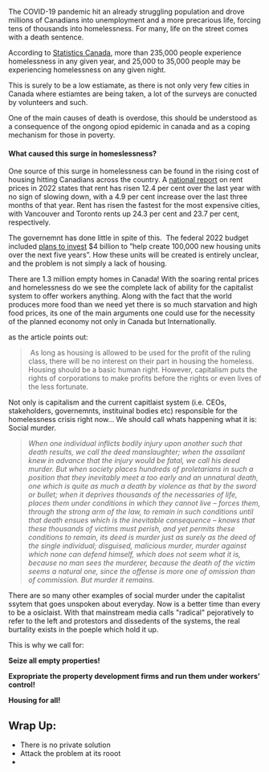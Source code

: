 The COVID-19 pandemic hit an already struggling population and drove millions of Canadians into unemployment and a more precarious life, forcing tens of thousands into homelessness. For many, life on the street comes with a death sentence.

According to [Statistics Canada](https://www150.statcan.gc.ca/n1/pub/82-003-x/2021001/article/00002-eng.htm), more than 235,000 people experience homelessness in any given year, and 25,000 to 35,000 people may be experiencing homelessness on any given night.

This is surely to be a low estiamate, as there is not only very few cities in Canada where estiamtes are being taken, a lot of the surveys are conucted by volunteers and such. 

One of the main causes of death is overdose, this should be understood as a consequence of the ongong opiod epidemic in canada and as a coping mechanism for those in poverty. 

#### What caused this surge in homeslessness? 
One source of this surge in homelessness can be found in the rising cost of housing hitting Canadians across the country. A [national report](https://rentals.ca/national-rent-report) on rent prices in 2022 states that rent has risen 12.4 per cent over the last year with no sign of slowing down, with a 4.9 per cent increase over the last three months of that year. Rent has risen the fastest for the most expensive cities, with Vancouver and Toronto rents up 24.3 per cent and 23.7 per cent, respectively.

The governemnt has done little in spite of this.  The federal 2022 budget included [plans to invest](https://pm.gc.ca/en/news/news-releases/2022/04/20/making-housing-more-affordable-canadians) $4 billion to ”help create 100,000 new housing units over the next five years”. How these units will be created is entirely unclear, and the problem is not simply a lack of housing.

There are 1.3 million empty homes in Canada! With the soaring rental prices and homelessness do we see the complete lack of ability for the capitalist system to offer workers anything. Along with the fact that the world produces more food than we need yet there is so much starvation and high food prices, its one of the main arguments one could use for the necessity of the planned economy not only in Canada but Internationally. 

as the article points out: 
>  As long as housing is allowed to be used for the profit of the ruling class, there will be no interest on their part in housing the homeless. Housing should be a basic human right. However, capitalism puts the rights of corporations to make profits before the rights or even lives of the less fortunate.


Not only is capitalism and the current capitlaist system (i.e. CEOs, stakeholders, governemnts, instituinal bodies etc) responsible for the homelessness crisis right now... We should call whats happening what it is: Social murder. 

>_When one individual inflicts bodily injury upon another such that death results, we call the deed manslaughter; when the assailant knew in advance that the injury would be fatal, we call his deed murder. But when society places hundreds of proletarians in such a position that they inevitably meet a too early and an unnatural death, one which is quite as much a death by violence as that by the sword or bullet; when it deprives thousands of the necessaries of life, places them under conditions in which they cannot live – forces them, through the strong arm of the law, to remain in such conditions until that death ensues which is the inevitable consequence – knows that these thousands of victims must perish, and yet permits these conditions to remain, its deed is murder just as surely as the deed of the single individual; disguised, malicious murder, murder against which none can defend himself, which does not seem what it is, because no man sees the murderer, because the death of the victim seems a natural one, since the offense is more one of omission than of commission. But murder it remains._

There are so many other examples of social murder under the capitalist ssytem that goes unspoken about everyday. Now is a better time than every to be a osiclaist. With that mainstream media calls "radical" pejoratively to refer to the left and protestors and dissedents of the systems, the real burtality exists in the poeple which hold it up. 

This is why we call for: 

**Seize all empty properties!**

**Expropriate the property development firms and run them under workers’ control!**

**Housing for all!**



Wrap Up: 
---
- There is no private solution 
- Attack the problem at its rooot 
- 
